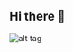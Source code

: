 ## Hi there 👋
![alt tag](https://i.imgur.com/lxHR0id.jpeg)
<!--
**ChrisB1099/ChrisB1099** is a ✨ _special_ ✨ repository because its `README.md` (this file) appears on your GitHub profile.
- 🌱 I’m currently learning JavaScript, HTML, CSS
- 🤔 I’m looking for help with Strucure
- 💬 Ask me about Tennis
- 📫 How to reach me: via email or my twitter
- 😄 Pronouns: He/HIm
- ⚡ Fun fact: I grew up a two sport athlete 

-->
